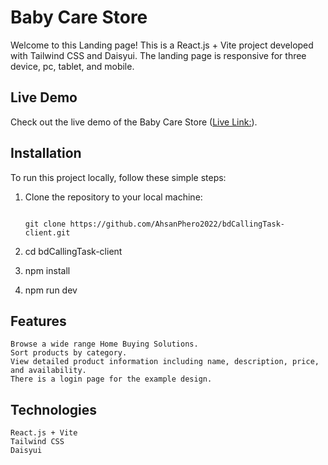 # Baby Care Store

Welcome to this Landing page! This is a React.js + Vite project developed with Tailwind CSS and Daisyui. The landing page is responsive for three device, pc, tablet, and mobile.

## Live Demo

Check out the live demo of the Baby Care Store ([Live Link:](https://soft-cuchufli-569c38.netlify.app)).

## Installation

To run this project locally, follow these simple steps:

1. Clone the repository to your local machine:

   ```

   git clone https://github.com/AhsanPhero2022/bdCallingTask-client.git

   ```

2. cd bdCallingTask-client

3. npm install

4. npm run dev

## Features

```
Browse a wide range Home Buying Solutions.
Sort products by category.
View detailed product information including name, description, price, and availability.
There is a login page for the example design.

```

## Technologies

```
React.js + Vite
Tailwind CSS
Daisyui
```
